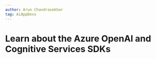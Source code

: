 ```yaml
---
author: Arun Chandrasekhar
tag: AiAppDevs
---
```


# Learn about the Azure OpenAI and Cognitive Services SDKs
